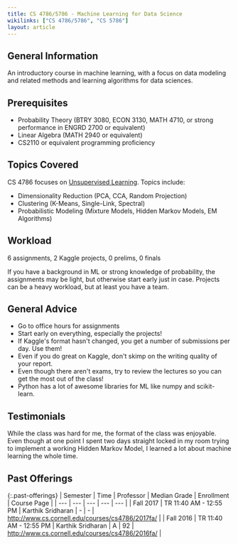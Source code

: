 ```yaml
---
title: CS 4786/5786 - Machine Learning for Data Science
wikilinks: ["CS 4786/5786", "CS 5786"]
layout: article
---
```


## General Information

An introductory course in machine learning, with a focus on data modeling and related methods and learning algorithms for data sciences.

## Prerequisites

- Probability Theory (BTRY 3080, ECON 3130, MATH 4710, or strong performance in ENGRD 2700 or equivalent) 
- Linear Algebra (MATH 2940 or equivalent) 
- CS2110 or equivalent programming proficiency

## Topics Covered

CS 4786 focuses on [Unsupervised Learning](https://en.wikipedia.org/wiki/Unsupervised_learning).
Topics include:

- Dimensionality Reduction (PCA, CCA, Random Projection)
- Clustering (K-Means, Single-Link, Spectral)
- Probabilistic Modeling (Mixture Models, Hidden Markov Models, EM Algorithms)

## Workload

6 assignments, 2 Kaggle projects, 0 prelims, 0 finals

If you have a background in ML or strong knowledge of probability, the assignments
may be light, but otherwise start early just in case. Projects can be a heavy
workload, but at least you have a team. 

## General Advice

- Go to office hours for assignments
- Start early on everything, especially the projects!
- If Kaggle's format hasn't changed, you get a number of submissions per day. Use them!
- Even if you do great on Kaggle, don't skimp on the writing quality of your report.
- Even though there aren't exams, try to review the lectures so you can get the most out of the class!
- Python has a lot of awesome libraries for ML like numpy and scikit-learn.

## Testimonials

While the class was hard for me, the format of the class
was enjoyable. Even though at one point I spent two days straight locked in my room trying to
implement a working Hidden Markov Model, I learned a lot about machine learning
the whole time.

## Past Offerings

{:.past-offerings}
| Semester | Time | Professor | Median Grade | Enrollment | Course Page |
| --- | --- | --- | --- | --- |
| Fall 2017 | TR 11:40 AM - 12:55 PM | Karthik Sridharan | -  | - | <http://www.cs.cornell.edu/courses/cs4786/2017fa/> |
| Fall 2016 | TR 11:40 AM - 12:55 PM | Karthik Sridharan | A  | 92 | <http://www.cs.cornell.edu/courses/cs4786/2016fa/> |
